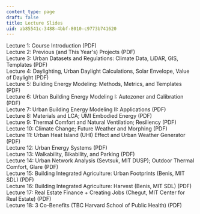 ```yaml
---
content_type: page
draft: false
title: Lecture Slides
uid: ab85541c-3488-4bbf-8010-c9773b741620
---
```

Lecture 1: Course Introduction (PDF)  
Lecture 2: Previous (and This Year's) Projects (PDF)  
Lecture 3: Urban Datasets and Regulations: Climate Data, LiDAR, GIS, Templates (PDF)  
Lecture 4: Daylighting, Urban Daylight Calculations, Solar Envelope, Value of Daylight (PDF)  
Lecture 5: Building Energy Modeling: Methods, Metrics, and Templates (PDF)  
Lecture 6: Urban Building Energy Modeling I: Autozoner and Calibration (PDF)  
Lecture 7: Urban Building Energy Modeling II: Applications (PDF)  
Lecture 8: Materials and LCA; UMI Embodied Energy (PDF)  
Lecture 9: Thermal Comfort and Natural Ventilation; Resiliency (PDF)  
Lecture 10: Climate Change; Future Weather and Morphing (PDF)  
Lecture 11: Urban Heat Island (UHI) Effect and Urban Weather Generator (PDF)  
Lecture 12: Urban Energy Systems (PDF)  
Lecture 13: Walkability, Bikability, and Parking (PDF)  
Lecture 14: Urban Network Analysis (Sevtsuk, MIT DUSP); Outdoor Thermal Comfort, Glare (PDF)  
Lecture 15: Building Integrated Agriculture: Urban Footprints (Benis, MIT SDL) (PDF)  
Lecture 16: Building Integrated Agriculture: Harvest (Benis, MIT SDL) (PDF)  
Lecture 17: Real Estate Finance + Creating Jobs (Chegut, MIT Center for Real Estate) (PDF)  
Lecture 18: 3 Co-Benefits (TBC Harvard School of Public Health) (PDF)